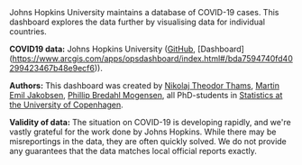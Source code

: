 <br>
<br>

Johns Hopkins University maintains a database of COVID-19 cases. This dashboard explores the data further by visualising data for individual countries.

**COVID19 data:** Johns Hopkins University ([GitHub](https://github.com/CSSEGISandData/COVID-19), [Dashboard] (https://www.arcgis.com/apps/opsdashboard/index.html#/bda7594740fd40299423467b48e9ecf6)). 

**Authors:** This dashboard was created by [Nikolaj Theodor Thams](mailto:thams@math.ku.dk), [Martin Emil Jakobsen](mailto:m.jakobsen@math.ku.dk), [Phillip Bredahl Mogensen](mailto:pbm@math.ku.dk), all PhD-students in [Statistics at the University of Copenhagen](https://www.math.ku.dk/english/research/spt/cocala/). 

**Validity of data:** The situation on COVID-19 is developing rapidly, and we're vastly grateful for the work done by Johns Hopkins. While there may be misreportings in the data, they are often quickly solved. We do not provide any guarantees that the data matches local official reports exactly.